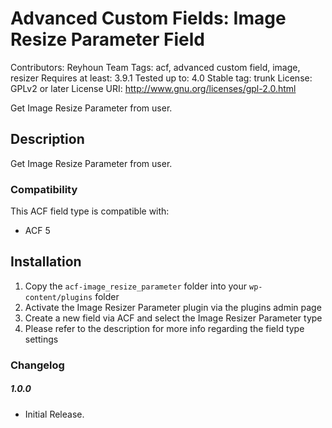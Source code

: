 # Advanced Custom Fields: Image Resize Parameter Field
Contributors: Reyhoun Team
Tags: acf, advanced custom field, image, resizer
Requires at least: 3.9.1
Tested up to: 4.0
Stable tag: trunk
License: GPLv2 or later
License URI: http://www.gnu.org/licenses/gpl-2.0.html

Get Image Resize Parameter from user.

## Description

Get Image Resize Parameter from user.

### Compatibility

This ACF field type is compatible with:
* ACF 5

## Installation

1. Copy the `acf-image_resize_parameter` folder into your `wp-content/plugins` folder
2. Activate the Image Resizer Parameter plugin via the plugins admin page
3. Create a new field via ACF and select the Image Resizer Parameter type
4. Please refer to the description for more info regarding the field type settings

### Changelog

##### 1.0.0
* Initial Release.
